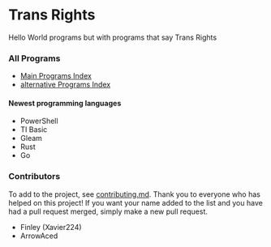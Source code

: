 # Trans Rights
Hello World programs but with programs that say Trans Rights
### All Programs
- [Main Programs Index](programs/programs.md)
- [alternative Programs Index](programs/alternative%20Programs/alternative%20Programs.md)
#### Newest programming languages
- PowerShell
- TI Basic
- Gleam
- Rust
- Go
### Contributors
To add to the project, see [contributing.md](CONTRIBUTING.md).
Thank you to everyone who has helped on this project!
If you want your name added to the list and you have had a pull request merged, simply make a new pull request.
- Finley (Xavier224)
- ArrowAced
